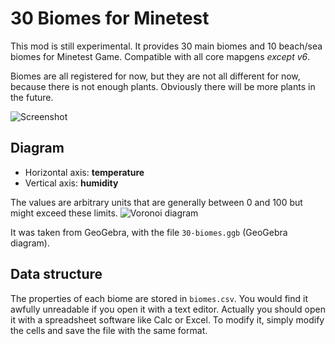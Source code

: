 # 30 Biomes for Minetest

This mod is still experimental. It provides 30 main biomes and 10 beach/sea biomes for Minetest Game. Compatible with all core mapgens *except v6*.

Biomes are all registered for now, but they are not all different for now, because there is not enough plants. Obviously there will be more plants in the future.

![Screenshot](https://raw.githubusercontent.com/Gael-de-Sailly/30-biomes/master/screenshot.png)

## Diagram
* Horizontal axis: **temperature**
* Vertical axis: **humidity**

The values are arbitrary units that are generally between 0 and 100 but might exceed these limits.
![Voronoi diagram](https://raw.githubusercontent.com/Gael-de-Sailly/30-biomes/master/diagram/voronoi_diagram.png)

It was taken from GeoGebra, with the file `30-biomes.ggb` (GeoGebra diagram).

## Data structure
The properties of each biome are stored in `biomes.csv`. You would find it awfully unreadable if you open it with a text editor. Actually you should open it with a spreadsheet software like Calc or Excel. To modify it, simply modify the cells and save the file with the same format.
